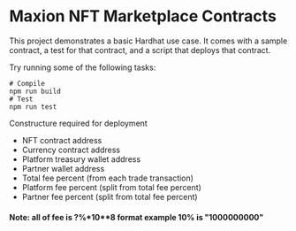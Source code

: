 # Maxion NFT Marketplace Contracts

This project demonstrates a basic Hardhat use case. It comes with a sample contract, a test for that contract, and a script that deploys that contract.

Try running some of the following tasks:

```shell
# Compile
npm run build
# Test
npm run test
```

Constructure required for deployment
- NFT contract address
- Currency contract address
- Platform treasury wallet address
- Partner wallet address
- Total fee percent (from each trade transaction)
- Platform fee percent (split from total fee percent)
- Partner fee percent (split from total fee percent)


#### Note: all of fee is ?%*10**8 format example 10% is "1000000000"